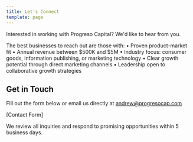 ```yaml
---
title: Let's Connect
template: page
---
```


Interested in working with Progreso Capital? We'd like to hear from you.

The best businesses to reach out are those with:
• Proven product-market fit
• Annual revenue between $500K and $5M
• Industry focus: consumer goods, information publishing, or marketing technology
• Clear growth potential through direct marketing channels
• Leadership open to collaborative growth strategies

## Get in Touch

Fill out the form below or email us directly at [andrew@progresocap.com](mailto:andrew@progresocap.com)

[Contact Form]

We review all inquiries and respond to promising opportunities within 5 business days.